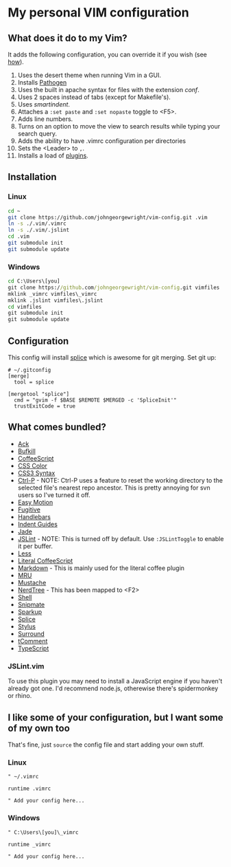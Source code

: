 My personal VIM configuration
=============================

What does it do to my Vim?
--------------------------

It adds the following configuration, you can override it if you wish (see [how](#i-like-some-of-your-configuration-but-i-want-some-of-my-own-too)).

1. Uses the desert theme when running Vim in a GUI.
2. Installs [Pathogen](https://github.com/tpope/vim-pathogen)
4. Uses the built in apache syntax for files with the extension _conf_.
5. Uses 2 spaces instead of tabs (except for Makefile's).
6. Uses _smartindent_.
7. Attaches a `:set paste` and `:set nopaste` toggle to &lt;F5&gt;.
8. Adds line numbers.
9. Turns on an option to move the view to search results while typing your search query.
10. Adds the ability to have .vimrc configuration per directories
11. Sets the &lt;Leader&gt; to `,`.
12. Installs a load of [plugins](#what-comes-bundled).

Installation
------------

### Linux

```sh
cd ~
git clone https://github.com/johngeorgewright/vim-config.git .vim
ln -s ./.vim/.vimrc
ln -s ./.vim/.jslint
cd .vim
git submodule init
git submodule update
```

### Windows

```bat
cd C:\Users\[you]
git clone https://github.com/johngeorgewright/vim-config.git vimfiles
mklink _vimrc vimfiles\_vimrc
mklink .jslint vimfiles\.jslint
cd vimfiles
git submodule init
git submodule update
```

Configuration
-------------

This config will install [splice](http://sjl.bitbucket.org/splice.vim/) which is awesome for git merging. Set git up:

```
# ~/.gitconfig
[merge]
  tool = splice

[mergetool "splice"]
  cmd = "gvim -f $BASE $REMOTE $MERGED -c 'SpliceInit'"
  trustExitCode = true
```

What comes bundled?
-------------------

- [Ack](https://github.com/mileszs/ack.vim)
- [Bufkill](http://www.vim.org/scripts/script.php?script_id=1147)
- [CoffeeScript](https://github.com/kchmck/vim-coffee-script)
- [CSS Color](https://github.com/skammer/vim-css-color)
- [CSS3 Syntax](https://github.com/hail2u/vim-css3-syntax)
- [Ctrl-P](https://github.com/kien/ctrlp.vim) - NOTE: Ctrl-P uses a feature to reset the working directory to the selected file's nearest repo ancestor. This is pretty annoying for svn users so I've turned it off.
- [Easy Motion](https://github.com/Lokaltog/vim-easymotion)
- [Fugitive](https://github.com/tpope/vim-fugitive.git)
- [Handlebars](https://github.com/nono/vim-handlebars)
- [Indent Guides](https://github.com/nathanaelkane/vim-indent-guides.git)
- [Jade](https://github.com/digitaltoad/vim-jade)
- [JSLint](https://github.com/hallettj/jslint.vim) - NOTE: This is turned off by default. Use `:JSLintToggle` to enable it per buffer.
- [Less](https://github.com/groenewege/vim-less)
- [Literal CoffeeScript](https://github.com/mintplant/vim-literate-coffeescript.git)
- [Markdown](https://github.com/tpope/vim-markdown.git) - This is mainly used for the literal coffee plugin
- [MRU](https://github.com/vim-scripts/mru.vim)
- [Mustache](https://github.com/juvenn/mustache.vim)
- [NerdTree](https://github.com/scrooloose/nerdtree) - This has been mapped to &lt;F2&gt;
- [Shell](https://github.com/johngeorgewright/shell.vim)
- [Snipmate](https://github.com/msanders/snipmate.vim)
- [Sparkup](https://github.com/tristen/vim-sparkup)
- [Splice](https://github.com/sjl/splice.vim)
- [Stylus](https://github.com/wavded/vim-stylus)
- [Surround](https://github.com/tpope/vim-surround)
- [tComment](https://github.com/vim-scripts/tComment)
- [TypeScript](https://github.com/leafgarland/typescript-vim)

### JSLint.vim

To use this plugin you may need to install a JavaScript engine if you haven't already got one. I'd recommend node.js, otherewise there's spidermonkey or rhino.

I like some of your configuration, but I want some of my own too
----------------------------------------------------------------

That's fine, just `source` the config file and start adding your own stuff.

### Linux
```vim
" ~/.vimrc

runtime .vimrc

" Add your config here...
```

### Windows
```vim
" C:\Users\[you]\_vimrc

runtime _vimrc

" Add your config here...
```


